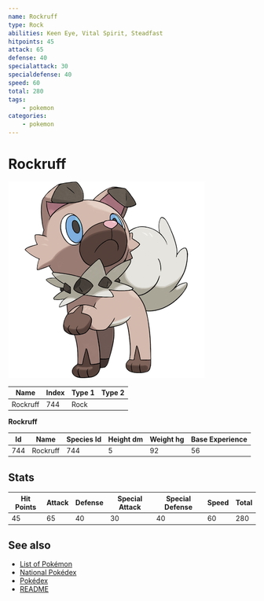 ```yaml
---
name: Rockruff
type: Rock
abilities: Keen Eye, Vital Spirit, Steadfast
hitpoints: 45
attack: 65
defense: 40
specialattack: 30
specialdefense: 40
speed: 60
total: 280
tags:
    - pokemon
categories:
    - pokemon
---
```


# Rockruff


![Rockruff](images/744.png)

| **Name** | **Index** | **Type 1** | **Type 2** |
|----|----|----|----|
| Rockruff | 744 | Rock  |  |

**Rockruff** 




| **Id** | **Name** | **Species Id** | **Height dm** | **Weight hg** | **Base Experience** |
|--------|----------|----------------|------------|------------|---------------------|
| 744 | Rockruff | 744 | 5 | 92 | 56 |



## Stats

| **Hit Points** | **Attack** | **Defense** | **Special Attack** | **Special Defense** | **Speed** | **Total** |
|----------------|------------|-------------|--------------------|---------------------|-----------|-----------|
| 45 | 65 | 40 | 30 | 40 | 60 | 280 |

## See also

- [List of Pokémon](../pokemon.md)
- [National Pokédex](../national_pokedex.md)
- [Pokédex](../pokedex.md)
- [README](../README.md)
